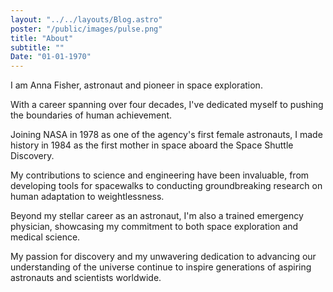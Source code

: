 ```yaml
---
layout: "../../layouts/Blog.astro"
poster: "/public/images/pulse.png"
title: "About"
subtitle: ""
Date: "01-01-1970"
---
```


I am Anna Fisher, astronaut and pioneer in space exploration.

With a career spanning over four decades, I've dedicated myself to pushing the boundaries of human achievement. 

Joining NASA in 1978 as one of the agency's first female astronauts, I made history in 1984 as the first mother in space aboard the Space Shuttle Discovery. 

My contributions to science and engineering have been invaluable, from developing tools for spacewalks to conducting groundbreaking research on human adaptation to weightlessness. 

Beyond my stellar career as an astronaut, I'm also a trained emergency physician, showcasing my commitment to both space exploration and medical science. 

My passion for discovery and my unwavering dedication to advancing our understanding of the universe continue to inspire generations of aspiring astronauts and scientists worldwide.

